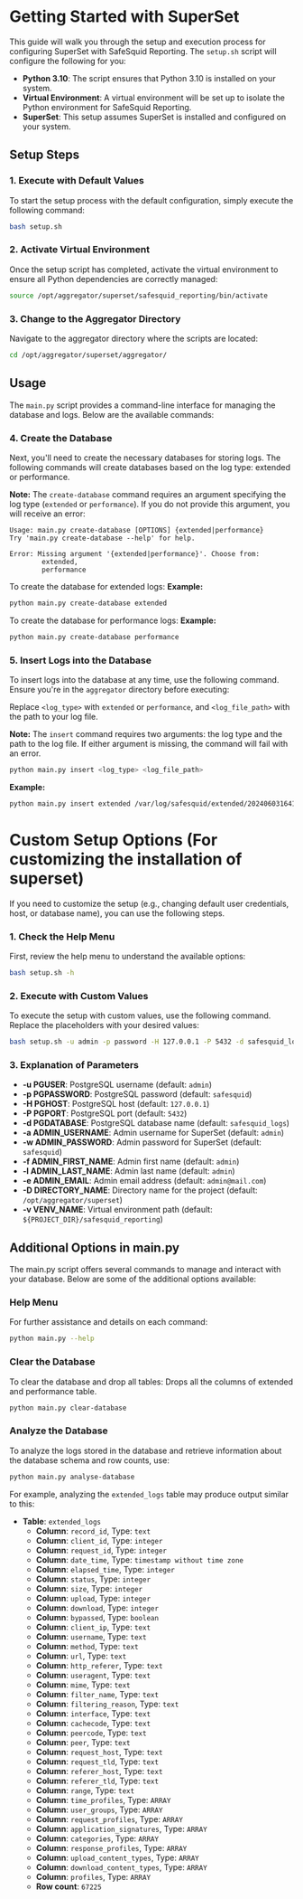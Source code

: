# Getting Started with SuperSet

This guide will walk you through the setup and execution process for configuring SuperSet with SafeSquid Reporting. 
The `setup.sh` script will configure the following for you:

- **Python 3.10**: The script ensures that Python 3.10 is installed on your system.
- **Virtual Environment**: A virtual environment will be set up to isolate the Python environment for SafeSquid Reporting.
- **SuperSet**: This setup assumes SuperSet is installed and configured on your system.

## Setup Steps

### 1. Execute with Default Values

To start the setup process with the default configuration, simply execute the following command:

```bash
bash setup.sh
```

### 2. Activate Virtual Environment

Once the setup script has completed, activate the virtual environment to ensure all Python dependencies are correctly managed:

```bash
source /opt/aggregator/superset/safesquid_reporting/bin/activate
```

### 3. Change to the Aggregator Directory

Navigate to the aggregator directory where the scripts are located:

```bash
cd /opt/aggregator/superset/aggregator/
```

## Usage

The `main.py` script provides a command-line interface for managing the database and logs. Below are the available commands:

### 4. Create the Database

Next, you'll need to create the necessary databases for storing logs. 
The following commands will create databases based on the log type: extended or performance.

**Note:** The `create-database` command requires an argument specifying the log type (`extended` or `performance`). 
If you do not provide this argument, you will receive an error:

```
Usage: main.py create-database [OPTIONS] {extended|performance}
Try 'main.py create-database --help' for help.

Error: Missing argument '{extended|performance}'. Choose from:
        extended,
        performance
```
To create the database for extended logs:
**Example:**
```bash
python main.py create-database extended
```

To create the database for performance logs:
**Example:**
```bash
python main.py create-database performance
```

### 5. Insert Logs into the Database

To insert logs into the database at any time, use the following command. Ensure you're in the `aggregator` directory before executing:

Replace `<log_type>` with `extended` or `performance`, and `<log_file_path>` with the path to your log file.

**Note:** The `insert` command requires two arguments: the log type and the path to the log file. If either argument is missing, the command will fail with an error.

```bash
python main.py insert <log_type> <log_file_path>
```
**Example:**
```bash
python main.py insert extended /var/log/safesquid/extended/20240603164101-extended.log
```

# Custom Setup Options (For customizing the installation of superset)

If you need to customize the setup (e.g., changing default user credentials, host, or database name), you can use the following steps.

### 1. Check the Help Menu

First, review the help menu to understand the available options:

```bash
bash setup.sh -h
```

### 2. Execute with Custom Values

To execute the setup with custom values, use the following command. Replace the placeholders with your desired values:

```bash
bash setup.sh -u admin -p password -H 127.0.0.1 -P 5432 -d safesquid_logs -a admin -w password -f admin -l admin -e admin@mail.com -D /opt/aggregator/superset -v /opt/aggregator/superset/safesquid_reporting
```

### 3. Explanation of Parameters

- **-u PGUSER**: PostgreSQL username (default: `admin`)
- **-p PGPASSWORD**: PostgreSQL password (default: `safesquid`)
- **-H PGHOST**: PostgreSQL host (default: `127.0.0.1`)
- **-P PGPORT**: PostgreSQL port (default: `5432`)
- **-d PGDATABASE**: PostgreSQL database name (default: `safesquid_logs`)
- **-a ADMIN_USERNAME**: Admin username for SuperSet (default: `admin`)
- **-w ADMIN_PASSWORD**: Admin password for SuperSet (default: `safesquid`)
- **-f ADMIN_FIRST_NAME**: Admin first name (default: `admin`)
- **-l ADMIN_LAST_NAME**: Admin last name (default: `admin`)
- **-e ADMIN_EMAIL**: Admin email address (default: `admin@mail.com`)
- **-D DIRECTORY_NAME**: Directory name for the project (default: `/opt/aggregator/superset`)
- **-v VENV_NAME**: Virtual environment path (default: `${PROJECT_DIR}/safesquid_reporting`)

## Additional Options in main.py

The main.py script offers several commands to manage and interact with your database. 
Below are some of the additional options available:

### Help Menu

For further assistance and details on each command:

```bash
python main.py --help
```

### Clear the Database

To clear the database and drop all tables:
Drops all the columns of extended and performance table.

```bash
python main.py clear-database
```

### Analyze the Database

To analyze the logs stored in the database and retrieve information about the database schema and row counts, use:

```bash
python main.py analyse-database
```

For example, analyzing the `extended_logs` table may produce output similar to this:

- **Table**: `extended_logs`
  - **Column**: `record_id`, Type: `text`
  - **Column**: `client_id`, Type: `integer`
  - **Column**: `request_id`, Type: `integer`
  - **Column**: `date_time`, Type: `timestamp without time zone`
  - **Column**: `elapsed_time`, Type: `integer`
  - **Column**: `status`, Type: `integer`
  - **Column**: `size`, Type: `integer`
  - **Column**: `upload`, Type: `integer`
  - **Column**: `download`, Type: `integer`
  - **Column**: `bypassed`, Type: `boolean`
  - **Column**: `client_ip`, Type: `text`
  - **Column**: `username`, Type: `text`
  - **Column**: `method`, Type: `text`
  - **Column**: `url`, Type: `text`
  - **Column**: `http_referer`, Type: `text`
  - **Column**: `useragent`, Type: `text`
  - **Column**: `mime`, Type: `text`
  - **Column**: `filter_name`, Type: `text`
  - **Column**: `filtering_reason`, Type: `text`
  - **Column**: `interface`, Type: `text`
  - **Column**: `cachecode`, Type: `text`
  - **Column**: `peercode`, Type: `text`
  - **Column**: `peer`, Type: `text`
  - **Column**: `request_host`, Type: `text`
  - **Column**: `request_tld`, Type: `text`
  - **Column**: `referer_host`, Type: `text`
  - **Column**: `referer_tld`, Type: `text`
  - **Column**: `range`, Type: `text`
  - **Column**: `time_profiles`, Type: `ARRAY`
  - **Column**: `user_groups`, Type: `ARRAY`
  - **Column**: `request_profiles`, Type: `ARRAY`
  - **Column**: `application_signatures`, Type: `ARRAY`
  - **Column**: `categories`, Type: `ARRAY`
  - **Column**: `response_profiles`, Type: `ARRAY`
  - **Column**: `upload_content_types`, Type: `ARRAY`
  - **Column**: `download_content_types`, Type: `ARRAY`
  - **Column**: `profiles`, Type: `ARRAY`
  - **Row count**: `67225`